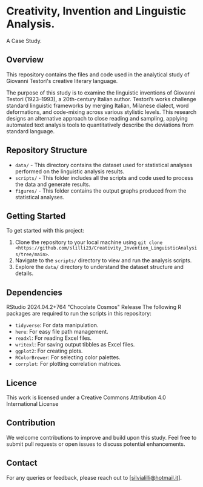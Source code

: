 # Creativity, Invention and Linguistic Analysis.
A Case Study.


## Overview

This repository contains the files and code used in the analytical study of Giovanni Testori's creative literary language.

The purpose of this study is to examine the linguistic inventions of Giovanni Testori (1923–1993), a 20th-century Italian author. Testori’s works challenge standard linguistic frameworks by merging Italian, Milanese dialect, word deformations, and code-mixing across various stylistic levels. This research designs an alternative approach to close reading and sampling, applying automated text analysis tools to quantitatively describe the deviations from standard language.

## Repository Structure

- `data/` - This directory contains the dataset used for statistical analyses performed on the linguistic analysis results.
- `scripts/` - This folder includes all the scripts and code used to process the data and generate results.
- `figures/` - This folder contains the output graphs produced from the statistical analyses.

## Getting Started

To get started with this project:

1. Clone the repository to your local machine using `git clone <https://github.com/slilli23/Creativity_Invention_LinguisticAnalysis/tree/main>`.
2. Navigate to the `scripts/` directory to view and run the analysis scripts.
3. Explore the `data/` directory to understand the dataset structure and details.


## Dependencies

RStudio 2024.04.2+764 "Chocolate Cosmos" Release
The following R packages are required to run the scripts in this repository:
- `tidyverse`: For data manipulation.
- `here`: For easy file path management.
- `readxl`: For reading Excel files.
- `writexl`: For saving output tibbles as Excel files.
- `ggplot2`: For creating plots.
- `RColorBrewer`: For selecting color palettes.
- `corrplot`: For plotting correlation matrices.


## Licence

This work is licensed under a Creative Commons Attribution 4.0 International License


## Contribution

We welcome contributions to improve and build upon this study. Feel free to submit pull requests or open issues to discuss potential enhancements.


## Contact

For any queries or feedback, please reach out to [silvialilli@hotmail.it].

